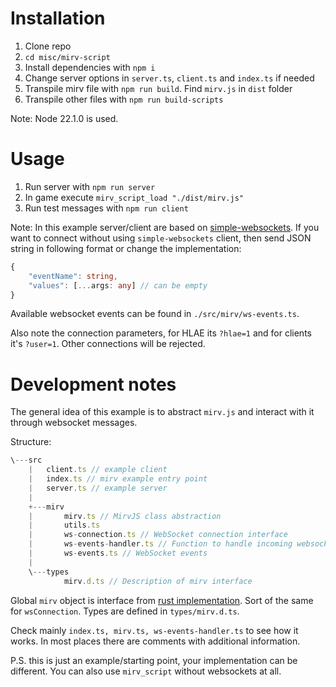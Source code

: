# Installation

1. Clone repo
2. `cd misc/mirv-script`
3. Install dependencies with `npm i`
4. Change server options in `server.ts`, `client.ts` and `index.ts` if needed
5. Transpile mirv file with `npm run build`. Find `mirv.js` in `dist` folder
6. Transpile other files with `npm run build-scripts`

Note: Node 22.1.0 is used.

# Usage

1. Run server with `npm run server`
2. In game execute `mirv_script_load "./dist/mirv.js"`
3. Run test messages with `npm run client`

Note: In this example server/client are based on [simple-websockets](https://github.com/osztenkurden/simple-websockets).
If you want to connect without using `simple-websockets` client, then send JSON string in following format or change the implementation:

```typescript
{
	"eventName": string,
	"values": [...args: any] // can be empty
}
```

Available websocket events can be found in `./src/mirv/ws-events.ts`.

Also note the connection parameters, for HLAE its `?hlae=1` and for clients it's `?user=1`. Other connections will be rejected.

# Development notes

The general idea of this example is to abstract `mirv.js` and interact with it through websocket messages.

Structure:

```ts
\---src
    |   client.ts // example client
    |   index.ts // mirv example entry point
    |   server.ts // example server
    |
    +---mirv
    |       mirv.ts // MirvJS class abstraction
    |       utils.ts
    |       ws-connection.ts // WebSocket connection interface
    |       ws-events-handler.ts // Function to handle incoming websocket messages
    |       ws-events.ts // WebSocket events
    |
    \---types
            mirv.d.ts // Description of mirv interface
```

Global `mirv` object is interface from [rust implementation](https://github.com/advancedfx/advancedfx/blob/main/AfxHookSource2Rs/src/lib.rs). Sort of the same for `wsConnection`. Types are defined in `types/mirv.d.ts`.

Check mainly `index.ts, mirv.ts, ws-events-handler.ts` to see how it works. In most places there are comments with additional information.

P.S. this is just an example/starting point, your implementation can be different. You can also use `mirv_script` without websockets at all.
